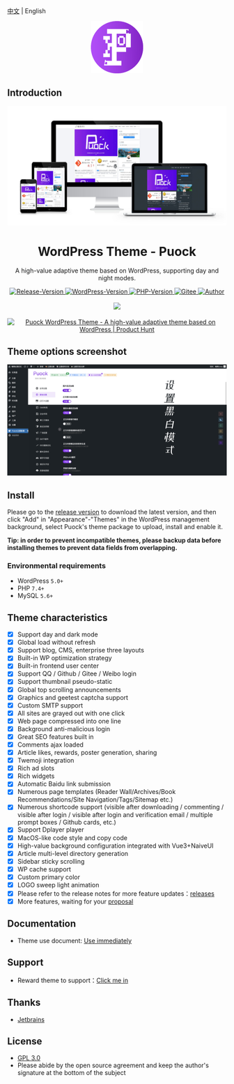 [中文](./README.md) | English

<div align="center">
<img alt="logo" height="120" src="./assets/img/logo/puock.png" width="120"/>
</div>

## Introduction

![cover](./screenshot.png)

<div align="center">
    <h1>WordPress Theme - Puock</h1>
    <p>A high-value adaptive theme based on WordPress, supporting day and night modes.</p>
      <a href="https://github.com/Licoy/wordpress-theme-puock/releases/latest">
        <img src="https://img.shields.io/github/v/release/Licoy/wordpress-theme-puock.svg?logo=git" alt="Release-Version">
      </a>
    <a href="https://github.com/Licoy/wordpress-theme-puock">
        <img src="https://img.shields.io/badge/WordPress-V5.0+-0099CC.svg?logo=wordpress" alt="WordPress-Version">
      </a>
    <a href="https://github.com/Licoy/wordpress-theme-puock">
        <img src="https://img.shields.io/badge/PHP-V7.4+-666699.svg?logo=php" alt="PHP-Version">
      </a>
     <a href="https://gitee.com/licoy/wordpress-theme-puock">
        <img src="https://img.shields.io/badge/Gitee-%E7%A0%81%E4%BA%91-CC3333.svg?logo=gitee" alt="Gitee">
      </a>
    <a href="https://github.com/Licoy">
        <img src="https://img.shields.io/badge/author-Licoy-ff69b4.svg?logo=github" alt="Author">
      </a>
    <br><br>
    <img src='https://repobeats.axiom.co/api/embed/5f966833712409c00d4269bf2800b2d4762e09ea.svg'></img>
    <br><br>
    <a href="https://www.producthunt.com/posts/puock-wordpress-theme?utm_source=badge-featured&utm_medium=badge&utm_souce=badge-puock-wordpress-theme" target="_blank"><img src="https://api.producthunt.com/widgets/embed-image/v1/featured.svg?post_id=327798&theme=light" alt="Puock WordPress Theme - A high-value adaptive theme based on WordPress | Product Hunt" style="width: 250px; height: 54px;" width="250" height="54" /></a>
</div>

## Theme options screenshot
![theme-options.png](./.screenshot/options.png)

## Install
Please go to the [release version](https://github.com/Licoy/wordpress-theme-puock/releases) to download the latest version, and then click "Add" in "Appearance"-"Themes" in the WordPress management background, select Puock's theme package to upload, install and enable it.

**Tip: in order to prevent incompatible themes, please backup data before installing themes to prevent data fields from overlapping.**

### Environmental requirements

- WordPress `5.0+`
- PHP `7.4+`
- MySQL `5.6+`

## Theme characteristics
- [x] Support day and dark mode
- [x] Global load without refresh
- [x] Support blog, CMS, enterprise three layouts
- [x] Built-in WP optimization strategy
- [x] Built-in frontend user center
- [x] Support QQ / Github / Gitee / Weibo login
- [x] Support thumbnail pseudo-static
- [x] Global top scrolling announcements
- [x] Graphics and geetest captcha support
- [x] Custom SMTP support
- [x] All sites are grayed out with one click
- [x] Web page compressed into one line
- [x] Background anti-malicious login
- [x] Great SEO features built in
- [x] Comments ajax loaded
- [x] Article likes, rewards, poster generation, sharing
- [x] Twemoji integration
- [x] Rich ad slots
- [x] Rich widgets
- [x] Automatic Baidu link submission
- [x] Numerous page templates (Reader Wall/Archives/Book Recommendations/Site Navigation/Tags/Sitemap etc.)
- [x] Numerous shortcode support (visible after downloading / commenting / visible after login / visible after login and verification email / multiple prompt boxes / Github cards, etc.)
- [x] Support Dplayer player
- [x] MacOS-like code style and copy code
- [x] High-value background configuration integrated with Vue3+NaiveUI
- [x] Article multi-level directory generation
- [x] Sidebar sticky scrolling
- [x] WP cache support
- [x] Custom primary color
- [x] LOGO sweep light animation
- [x] Please refer to the release notes for more feature updates：[releases](https://github.com/Licoy/wordpress-theme-puock/releases)
- [x] More features, waiting for your [proposal](https://github.com/Licoy/wordpress-theme-puock/issues)
## Documentation
- Theme use document: [Use immediately](https://www.licoy.cn/puock-doc.html)
## Support
- Reward theme to support：[Click me in](https://licoy.cn/puock-theme-sponsor.html)
## Thanks
- [Jetbrains](https://www.jetbrains.com/?from=wordpress-theme-puock)
## License
- [GPL 3.0](./LICENSE)
- Please abide by the open source agreement and keep the author's signature at the bottom of the subject
